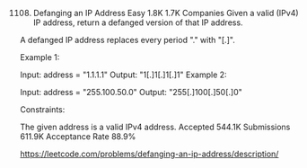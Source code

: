 1108. Defanging an IP Address
Easy
1.8K
1.7K
Companies
Given a valid (IPv4) IP address, return a defanged version of that IP address.

A defanged IP address replaces every period "." with "[.]".

 

Example 1:

Input: address = "1.1.1.1"
Output: "1[.]1[.]1[.]1"
Example 2:

Input: address = "255.100.50.0"
Output: "255[.]100[.]50[.]0"
 

Constraints:

The given address is a valid IPv4 address.
Accepted
544.1K
Submissions
611.9K
Acceptance Rate
88.9%

https://leetcode.com/problems/defanging-an-ip-address/description/

